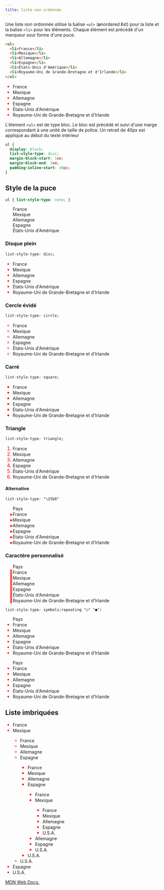 ```yaml
---
title: liste non ordonnée
---
```


Une liste non ordonnée utilise la balise `<ul>` (***u***nordered ***l***ist) pour la liste et la balise `<li>` pour les éléments.
Chaque élément est précédé d'un marqueur sour forme d'une puce.

```html
<ul>
  <li>France</li>
  <li>Mexique</li>
  <li>Allemagne</li>
  <li>Espagne</li>
  <li>États-Unis d'Amérique</li>
  <li>Royaume-Uni de Grande-Bretagne et d'Irlande</li>
</ul>
```

<ul>
  <li>France</li>
  <li>Mexique</li>
  <li>Allemagne</li>
  <li>Espagne</li>
  <li>États-Unis d'Amérique</li>
  <li>Royaume-Uni de Grande-Bretagne et d'Irlande</li>
</ul>

L'élement `<ul>` est de type bloc. Le bloc est précédé et suivi d'une marge correspondant à une unité de taille de police. Un retrait de 40px est appliqué au début du texte intérieur

```css
ul {
  display: block;
  list-style-type: disc;
  margin-block-start: 1em;
  margin-block-end: 1em;
  padding-inline-start: 40px;
}
```


## Style de la puce

```css
ul { list-style-type: none; }
```

<ul style='list-style-type: none'>
	<li>France</li>
	<li>Mexique</li>
	<li>Allemagne</li>
	<li>Espagne</li>
	<li>États-Unis d'Amérique</li>
</ul>

### Disque plein

```css
list-style-type: disc;
```

<ul style='list-style-type: disc'>
  <li>France</li>
  <li>Mexique</li>
  <li>Allemagne</li>
  <li>Espagne</li>
  <li>États-Unis d'Amérique</li>
  <li>Royaume-Uni de Grande-Bretagne et d'Irlande</li>
</ul>

### Cercle évidé

```css
list-style-type: circle;
```

<ul style='list-style-type: circle'>
  <li>France</li>
  <li>Mexique</li>
  <li>Allemagne</li>
  <li>Espagne</li>
  <li>États-Unis d'Amérique</li>
  <li>Royaume-Uni de Grande-Bretagne et d'Irlande</li>
</ul>

### Carré

```css
list-style-type: square;
```

<ul style='list-style-type: square'>
  <li>France</li>
  <li>Mexique</li>
  <li>Allemagne</li>
  <li>Espagne</li>
  <li>États-Unis d'Amérique</li>
  <li>Royaume-Uni de Grande-Bretagne et d'Irlande</li>
</ul>

### Triangle

```css
list-style-type: triangle;
```

<ul style="list-style-type: triangle;">
  <li>France</li>
  <li>Mexique</li>
  <li>Allemagne</li>
  <li>Espagne</li>
  <li>États-Unis d'Amérique</li>
  <li>Royaume-Uni de Grande-Bretagne et d'Irlande</li>
</ul>

#### Alternative

```css
list-style-type: "\25b8"
```

<ul style='list-style-type: "\25b8"'>Pays
  <li>France</li>
  <li>Mexique</li>
  <li>Allemagne</li>
  <li>Espagne</li>
  <li>États-Unis d'Amérique</li>
  <li>Royaume-Uni de Grande-Bretagne et d'Irlande</li>
</ul>

### Caractère personnalisé

<ul style='list-style-type: "\01F996"'>Pays
  <li>France</li>
  <li>Mexique</li>
  <li>Allemagne</li>
  <li>Espagne</li>
  <li>États-Unis d'Amérique</li>
  <li>Royaume-Uni de Grande-Bretagne et d'Irlande</li>
</ul>


```css
list-style-type: symbols(repeating "○" "●")
```

<ul style='list-style-type: symbols(repeating "○" "●")'>Pays
    <li>France</li>
    <li>Mexique</li>
    <li>Allemagne</li>
    <li>Espagne</li>
    <li>États-Unis d'Amérique</li>
    <li>Royaume-Uni de Grande-Bretagne et d'Irlande</li>
</ul>


<style>
li::marker {
    color:red;
    font-size:112%;
}
</style>

<ul style='list-style-type: symbols(repeating "○" "●")'>Pays
    <li>France</li>
    <li>Mexique</li>
    <li>Allemagne</li>
    <li>Espagne</li>
    <li>États-Unis d'Amérique</li>
    <li>Royaume-Uni de Grande-Bretagne et d'Irlande</li>
</ul>



## Liste imbriquées

<ul style='list-style-type: symbols(repeating "w" "x" "y", "z")'>
	<li>France</li>
	<li>Mexique</li>
	<ul>
        <li>France</li>
        <li>Mexique</li>
        <li>Allemagne</li>
        <li>Espagne</li>
        <ul>
            <li>France</li>
            <li>Mexique</li>
            <li>Allemagne</li>
            <li>Espagne</li>
            <ul>
                <li>France</li>
                <li>Mexique</li>
                <ul>
                    <li>France</li>
                    <li>Mexique</li>
                    <li>Allemagne</li>
                    <li>Espagne</li>
                    <li>U.S.A.</li>
                </ul>
                <li>Allemagne</li>
                <li>Espagne</li>
                <li>U.S.A.</li>
            </ul>
            <li>U.S.A.</li>
        </ul>
        <li>U.S.A.</li>
    </ul>
	<li>Espagne</li>
	<li>U.S.A.</li>
</ul>


[MDN Web Docs.](https://developer.mozilla.org/fr/docs/Web/HTML/Element/ul)

